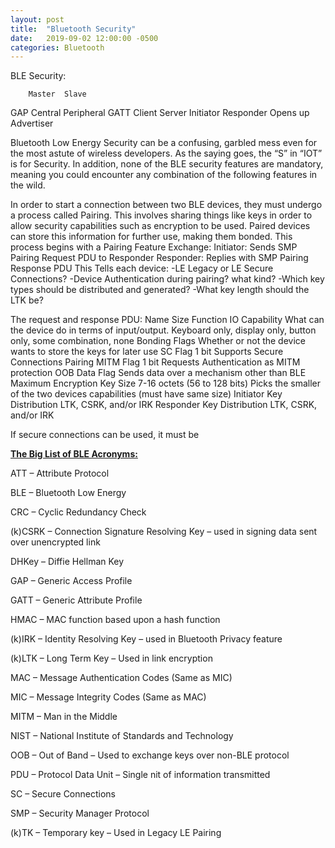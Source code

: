 ```yaml
---
layout: post
title:  "Bluetooth Security"
date:   2019-09-02 12:00:00 -0500
categories: Bluetooth
---
```

BLE Security:

        Master  Slave
  GAP	  Central	Peripheral
  GATT	Client	Server
	      Initiator	Responder
	      Opens up	Advertiser


Bluetooth Low Energy Security can be a confusing, garbled mess even for the most astute of wireless developers.  As the saying goes, the “S” in “IOT” is for Security. In addition, none of the BLE security features are mandatory, meaning you could encounter any combination of the following features in the wild.  

In order to start a connection between two BLE devices, they must undergo a process called Pairing.  This involves sharing things like keys in order to allow security capabilities such as encryption to be used.  Paired devices can store this information for further use, making them bonded.
This process begins with a Pairing Feature Exchange:
		Initiator:  Sends SMP Pairing Request PDU to Responder
		Responder: Replies with SMP Pairing Response PDU
	This Tells each device:
		-LE Legacy or LE Secure Connections?
		-Device Authentication during pairing?  	what kind?
		-Which key types should be distributed and generated?
		-What key length should the LTK be?





The request and response PDU:
Name	Size	Function
IO Capability		What can the device do in terms of input/output.  Keyboard only, display only, button only, some combination, none
Bonding Flags		Whether or not the device wants to store the keys for later use
SC Flag	1 bit	Supports Secure Connections Pairing
MITM Flag	1 bit	Requests Authentication as MITM protection
OOB Data Flag		Sends data over a mechanism other than BLE
Maximum Encryption Key Size		7-16 octets (56 to 128 bits)  Picks the smaller of the two devices capabilities (must have same size)
Initiator Key Distribution		LTK, CSRK, and/or IRK
Responder Key Distribution 		LTK, CSRK, and/or IRK

If secure connections can be used, it must be


<b><u>The Big List of BLE Acronyms:</u></b>

ATT – Attribute Protocol

BLE – Bluetooth Low Energy

CRC – Cyclic Redundancy Check

(k)CSRK – Connection Signature Resolving Key – used in signing data sent over unencrypted link 	

DHKey – Diffie Hellman Key

GAP – Generic Access Profile

GATT – Generic Attribute Profile

HMAC – MAC function based upon a hash function

(k)IRK – Identity Resolving Key – used in Bluetooth Privacy feature

(k)LTK – Long Term Key – Used in link encryption

MAC – Message Authentication Codes (Same as MIC)

MIC – Message Integrity Codes (Same as MAC)

MITM – Man in the Middle

NIST – National Institute of Standards and Technology

OOB – Out of Band – Used to exchange keys over non-BLE protocol

PDU – Protocol Data Unit – Single nit of information transmitted

SC – Secure Connections

SMP – Security Manager Protocol

(k)TK – Temporary key – Used in Legacy LE Pairing
